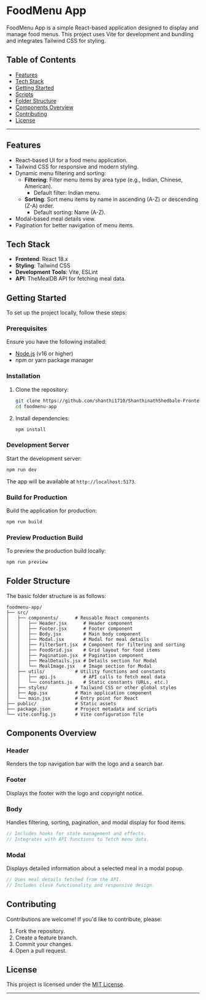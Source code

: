 # FoodMenu App

FoodMenu App is a simple React-based application designed to display and manage food menus. This project uses Vite for development and bundling and integrates Tailwind CSS for styling.

## Table of Contents
- [Features](#features)
- [Tech Stack](#tech-stack)
- [Getting Started](#getting-started)
- [Scripts](#scripts)
- [Folder Structure](#folder-structure)
- [Components Overview](#components-overview)
- [Contributing](#contributing)
- [License](#license)

---

## Features
- React-based UI for a food menu application.
- Tailwind CSS for responsive and modern styling.
- Dynamic menu filtering and sorting:
  - **Filtering**: Filter menu items by area type (e.g., Indian, Chinese, American).
    - Default filter: Indian menu.
  - **Sorting**: Sort menu items by name in ascending (A-Z) or descending (Z-A) order.
    - Default sorting: Name (A-Z).
- Modal-based meal details view.
- Pagination for better navigation of menu items.

## Tech Stack
- **Frontend**: React 18.x
- **Styling**: Tailwind CSS
- **Development Tools**: Vite, ESLint
- **API**: TheMealDB API for fetching meal data.

## Getting Started

To set up the project locally, follow these steps:

### Prerequisites
Ensure you have the following installed:
- [Node.js](https://nodejs.org/) (v16 or higher)
- npm or yarn package manager

### Installation

1. Clone the repository:
   ```bash
   git clone https://github.com/shanthi1710/ShanthinathShedbale-FrontendDeveloper
   cd foodmenu-app
   ```

2. Install dependencies:
   ```bash
   npm install
   ```

### Development Server
Start the development server:
```bash
npm run dev
```
The app will be available at `http://localhost:5173`.

### Build for Production
Build the application for production:
```bash
npm run build
```

### Preview Production Build
To preview the production build locally:
```bash
npm run preview
```

## Folder Structure
The basic folder structure is as follows:
```
foodmenu-app/
├── src/
│   ├── components/      # Reusable React components
│   │   ├── Header.jsx      # Header component
│   │   ├── Footer.jsx      # Footer component
│   │   ├── Body.jsx        # Main body component
│   │   ├── Modal.jsx       # Modal for meal details
│   │   ├── FilterSort.jsx  # Component for filtering and sorting
│   │   ├── FoodGrid.jsx    # Grid layout for food items
│   │   ├── Pagination.jsx  # Pagination component
│   │   ├── MealDetails.jsx # Details section for Modal
│   │   └── MealImage.jsx   # Image section for Modal
│   ├── utils/           # Utility functions and constants
│   │   ├── api.js          # API calls to fetch meal data
│   │   └── constants.js    # Static constants (URLs, etc.)
│   ├── styles/          # Tailwind CSS or other global styles
│   ├── App.jsx          # Main application component
│   └── main.jsx         # Entry point for React
├── public/              # Static assets
├── package.json         # Project metadata and scripts
└── vite.config.js       # Vite configuration file
```

## Components Overview

### Header
Renders the top navigation bar with the logo and a search bar.

### Footer
Displays the footer with the logo and copyright notice.

### Body
Handles filtering, sorting, pagination, and modal display for food items.
```javascript
// Includes hooks for state management and effects.
// Integrates with API functions to fetch menu data.
```

### Modal
Displays detailed information about a selected meal in a modal popup.
```javascript
// Uses meal details fetched from the API.
// Includes close functionality and responsive design.
```

## Contributing
Contributions are welcome! If you'd like to contribute, please:
1. Fork the repository.
2. Create a feature branch.
3. Commit your changes.
4. Open a pull request.

## License
This project is licensed under the [MIT License](LICENSE).

---
